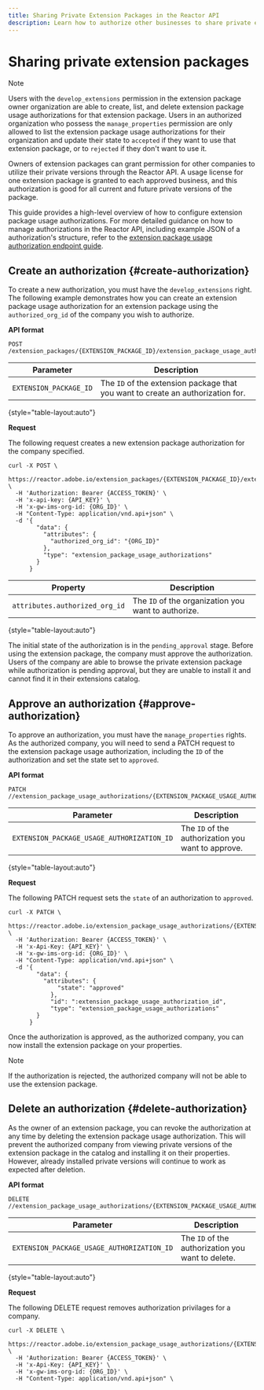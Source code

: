 ```yaml
---
title: Sharing Private Extension Packages in the Reactor API
description: Learn how to authorize other businesses to share private extentsion packages in the Reactor API.
---
```


# Sharing private extension packages

>[!NOTE]
>
>Users with the `develop_extensions` permission in the extension package owner organization are able to create, list, and delete extension package usage authorizations for that extension package. Users in an authorized organization who possess the `manage_properties` permission are only allowed to list the extension package usage authorizations for their organization and update their state to `accepted` if they want to use that extension package, or to `rejected` if they don't want to use it.

Owners of extension packages can grant permission for other companies to utilize their private versions through the Reactor API. A usage license for one extension package is granted to each approved business, and this authorization is good for all current and future private versions of the package.

This guide provides a high-level overview of how to configure extension package usage authorizations. For more detailed guidance on how to manage authorizations in the Reactor API, including example JSON of a authorization's structure, refer to the [extension package usage authorization endpoint guide](../endpoints/extension-package-usage-authorizations.md).

## Create an authorization {#create-authorization}

To create a new authorization, you must have the `develop_extensions` right. The following example demonstrates how you can create an extension package usage authorization for an extension package using the `authorized_org_id` of the company you wish to authorize.

**API format**

```http
POST /extension_packages/{EXTENSION_PACKAGE_ID}/extension_package_usage_authorizations
```

| Parameter | Description |
| --- | --- |
| `EXTENSION_PACKAGE_ID` | The `ID` of the extension package that you want to create an authorization for. |

{style="table-layout:auto"}

**Request**

The following request creates a new extension package authorization for the company specified.

```shell
curl -X POST \
  https://reactor.adobe.io/extension_packages/{EXTENSION_PACKAGE_ID}/extension_package_usage_authorizations \
  -H 'Authorization: Bearer {ACCESS_TOKEN}' \
  -H 'x-api-key: {API_KEY}' \
  -H 'x-gw-ims-org-id: {ORG_ID}' \
  -H "Content-Type: application/vnd.api+json" \
  -d '{
        "data": {
          "attributes": {
            "authorized_org_id": "{ORG_ID}"
          },
          "type": "extension_package_usage_authorizations"
        }
      } 
```

| Property | Description |
| --- | --- |
| `attributes.authorized_org_id` | The `ID` of the organization you want to authorize. |

{style="table-layout:auto"}

The initial state of the authorization is in the `pending_approval` stage. Before using the extension package, the company must approve the authorization. Users of the company are able to browse the private extension package while authorization is pending approval, but they are unable to install it and cannot find it in their extensions catalog. 

## Approve an authorization {#approve-authorization}

To approve an authorization, you must have the `manage_properties` rights. As the authorized company, you will need to send a PATCH request to the extension package usage authorization, including the `ID` of the authorization and set the state set to `approved`.

**API format**

```http
PATCH //extension_package_usage_authorizations/{EXTENSION_PACKAGE_USAGE_AUTHORIZATION_ID}
```

| Parameter | Description |
| --- | --- |
| `EXTENSION_PACKAGE_USAGE_AUTHORIZATION_ID` | The `ID` of the authorization you want to approve. |

{style="table-layout:auto"}

**Request**

The following PATCH request sets the `state` of an authorization to `approved`.

```shell
curl -X PATCH \
  https://reactor.adobe.io/extension_package_usage_authorizations/{EXTENSION_PACKAGE_USAGE_AUTHORIZATION_ID} \
  -H 'Authorization: Bearer {ACCESS_TOKEN}' \
  -H 'x-Api-Key: {API_KEY}' \
  -H 'x-gw-ims-org-id: {ORG_ID}' \
  -H "Content-Type: application/vnd.api+json" \
  -d '{
        "data": {
          "attributes": {
	          "state": "approved"
	        },
	        "id": ":extension_package_usage_authorization_id",
	        "type": "extension_package_usage_authorizations"
        }
      }
```

Once the authorization is approved, as the authorized company, you can now install the extension package on your properties.

>[!NOTE]
>
>If the authorization is rejected, the authorized company will not be able to use the extension package.

## Delete an authorization {#delete-authorization}

As the owner of an extension package, you can revoke the authorization at any time by deleting the extension package usage authorization. This will prevent the authorized company from viewing private versions of the extension package in the catalog and installing it on their properties. However, already installed private versions will continue to work as expected after deletion.

**API format**

```http
DELETE //extension_package_usage_authorizations/{EXTENSION_PACKAGE_USAGE_AUTHORIZATION_ID}
```

| Parameter | Description |
| --- | --- |
| `EXTENSION_PACKAGE_USAGE_AUTHORIZATION_ID` | The `ID` of the authorization you want to delete. |

{style="table-layout:auto"}

**Request**

The following DELETE request removes authorization privilages for a company.

```shell
curl -X DELETE \
  https://reactor.adobe.io/extension_package_usage_authorizations/{EXTENSION_PACKAGE_USAGE_AUTHORIZATION_ID} \
  -H 'Authorization: Bearer {ACCESS_TOKEN}' \
  -H 'x-Api-Key: {API_KEY}' \
  -H 'x-gw-ims-org-id: {ORG_ID}' \
  -H "Content-Type: application/vnd.api+json" \
```
